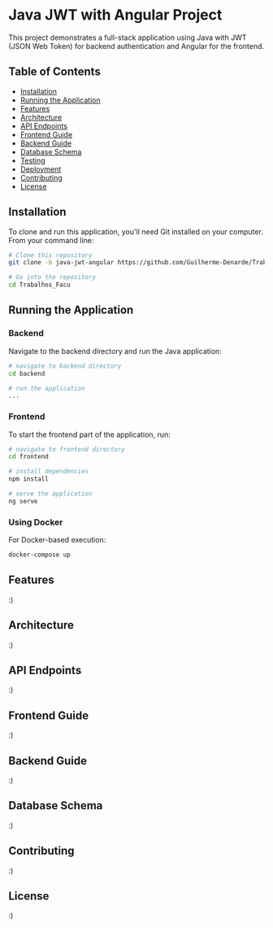
# Java JWT with Angular Project

This project demonstrates a full-stack application using Java with JWT (JSON Web Token) for backend authentication and Angular for the frontend.

## Table of Contents
- [Installation](#installation)
- [Running the Application](#running-the-application)
- [Features](#features)
- [Architecture](#architecture)
- [API Endpoints](#api-endpoints)
- [Frontend Guide](#frontend-guide)
- [Backend Guide](#backend-guide)
- [Database Schema](#database-schema)
- [Testing](#testing)
- [Deployment](#deployment)
- [Contributing](#contributing)
- [License](#license)

## Installation

To clone and run this application, you'll need Git installed on your computer. From your command line:

```bash
# Clone this repository
git clone -b java-jwt-angular https://github.com/Guilherme-Denarde/Trabalhos_Facu.git

# Go into the repository
cd Trabalhos_Facu
```

## Running the Application

### Backend

Navigate to the backend directory and run the Java application:

```bash
# navigate to backend directory
cd backend

# run the application
...
```

### Frontend

To start the frontend part of the application, run:

```bash
# navigate to frontend directory
cd frontend

# install dependencies
npm install

# serve the application
ng serve
```

### Using Docker

For Docker-based execution:

```bash
docker-compose up
```

## Features

:)

## Architecture

:)

## API Endpoints

:)

## Frontend Guide

:)

## Backend Guide

:)

## Database Schema

:)

## Contributing

:)

## License

:)
